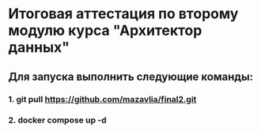 # Итоговая аттестация по второму модулю курса "Архитектор данных"

## Для запуска выполнить следующие команды:  
### 1. git pull  https://github.com/mazavlia/final2.git  
### 2. docker compose up -d